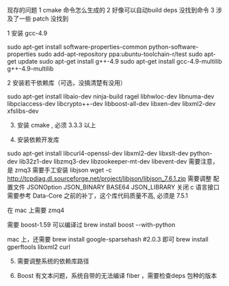 现存的问题
1 cmake 命令怎么生成的
2 好像可以自动build deps 没找到命令
3 涉及了一些 patch 没找到

1 安装 gcc-4.9

sudo apt-get install software-properties-common python-software-properties
sudo add-apt-repository ppa:ubuntu-toolchain-r/test
sudo apt-get update
sudo apt-get install g++-4.9
sudo apt-get install gcc-4.9-multilib g++-4.9-multilib

2 安装若干依赖库（可选，没搞清楚有没用）

sudo apt-get install libaio-dev ninja-build ragel libhwloc-dev libnuma-dev libpciaccess-dev libcrypto++-dev libboost-all-dev libxen-dev libxml2-dev xfslibs-dev

3. 安装 cmake  , 必须 3.3.3 以上

4. 安装依赖开发库

sudo apt-get install  libcurl4-openssl-dev libxml2-dev libxslt-dev python-dev lib32z1-dev libzmq3-dev libzookeeper-mt-dev libevent-dev
需要注意，是 zmq3
需要手工安装 libjson
wget -c http://tcpdiag.dl.sourceforge.net/project/libjson/libjson_7.6.1.zip
需要调整 配置文件 JSONOption  JSON_BINARY BASE64 JSON_LIBRARY 关闭 c 语言接口
需要参考 Data-Core 之前的补丁，这个库代码质量不高, 必须是 7.5.1

在 mac 上需要 zmq4

需要 boost-1.59 可以编译过
brew install boost --with-python

mac 上，还需要  brew install google-sparsehash
#2.0.3 即可
brew install gperftools  libxml2 curl

5. 需要调整系统的依赖库路径

6. Boost 有文本问题，系统自带的无法编译 fiber ，需要检查deps 包种的版本
